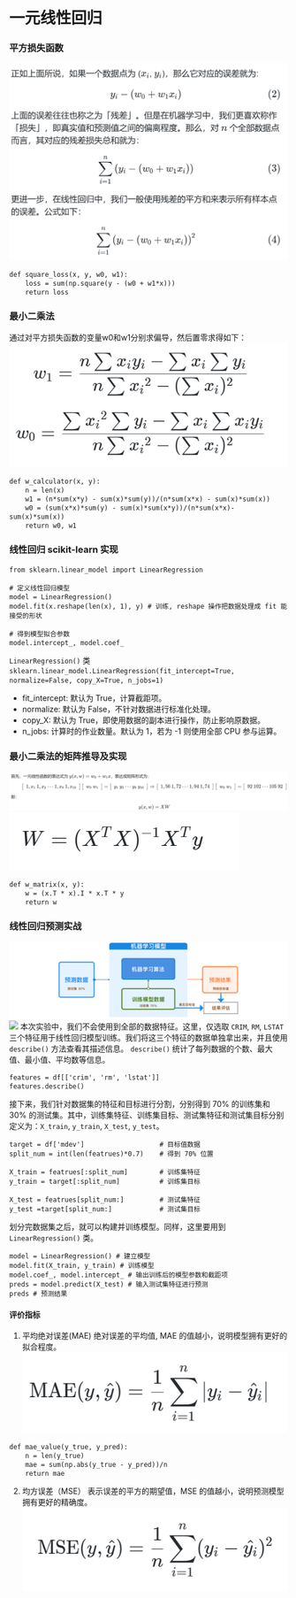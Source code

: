 
# 一元线性回归

### 平方损失函数
![输入图片说明](/imgs/2024-04-29/KizZucoo5Ovmyg0j.png)
```
def square_loss(x, y, w0, w1): 
	loss = sum(np.square(y - (w0 + w1*x))) 
	return loss
```
### 最小二乘法
通过对平方损失函数的变量w0和w1分别求偏导，然后置零求得如下：
![输入图片说明](/imgs/2024-04-29/yyxo6pvX4hUGywqF.png)
```
def w_calculator(x, y): 
	n = len(x) 
	w1 = (n*sum(x*y) - sum(x)*sum(y))/(n*sum(x*x) - sum(x)*sum(x)) 
	w0 = (sum(x*x)*sum(y) - sum(x)*sum(x*y))/(n*sum(x*x)-sum(x)*sum(x)) 
	return w0, w1
```
### 线性回归 scikit-learn 实现

```
from sklearn.linear_model import LinearRegression 

# 定义线性回归模型 
model = LinearRegression() 
model.fit(x.reshape(len(x), 1), y) # 训练, reshape 操作把数据处理成 fit 能接受的形状 

# 得到模型拟合参数 
model.intercept_, model.coef_
```
`LinearRegression()` 类
`sklearn.linear_model.LinearRegression(fit_intercept=True, normalize=False, copy_X=True, n_jobs=1)`

- fit_intercept: 默认为 True，计算截距项。
- normalize: 默认为 False，不针对数据进行标准化处理。
- copy_X: 默认为 True，即使用数据的副本进行操作，防止影响原数据。
- n_jobs: 计算时的作业数量。默认为 1，若为 -1 则使用全部 CPU 参与运算。

### 最小二乘法的矩阵推导及实现
![输入图片说明](/imgs/2024-04-29/1w1kFMMMPmSl5PgQ.png)
![输入图片说明](/imgs/2024-04-29/K0OTcRSS6XlSfBof.png)
```
def w_matrix(x, y): 
	w = (x.T * x).I * x.T * y 
	return w
```
### 线性回归预测实战

![输入图片说明](/imgs/2024-04-29/NlBlrVfcjGifnKnk.png)![](https://doc.shiyanlou.com/document-uid214893labid6102timestamp1531366212104.png)
本次实验中，我们不会使用到全部的数据特征。这里，仅选取 `CRIM`, `RM`, `LSTAT` 三个特征用于线性回归模型训练。我们将这三个特征的数据单独拿出来，并且使用 `describe()` 方法查看其描述信息。 `describe()` 统计了每列数据的个数、最大值、最小值、平均数等信息。
```
features = df[['crim', 'rm', 'lstat']] 
features.describe()
```
接下来，我们针对数据集的特征和目标进行分割，分别得到 70% 的训练集和 30% 的测试集。其中，训练集特征、训练集目标、测试集特征和测试集目标分别定义为：`X_train`, `y_train`, `X_test`, `y_test`。
```
target = df['mdev']                   # 目标值数据
split_num = int(len(featrues)*0.7)    # 得到 70% 位置

X_train = featrues[:split_num]		  # 训练集特征
y_train = target[:split_num]		  # 训练集目标

X_test = featrues[split_num:]         # 测试集特征
y_test =target[split_num:]			  # 测试集目标
```
划分完数据集之后，就可以构建并训练模型。同样，这里要用到 `LinearRegression()` 类。
```
model = LinearRegression() # 建立模型 
model.fit(X_train, y_train) # 训练模型
model.coef_, model.intercept_ # 输出训练后的模型参数和截距项
preds = model.predict(X_test) # 输入测试集特征进行预测 
preds # 预测结果
```
#### 评价指标
1. 平均绝对误差(MAE)
绝对误差的平均值, MAE 的值越小，说明模型拥有更好的拟合程度。
![输入图片说明](/imgs/2024-04-29/rtxJAQJDoShJSaTP.png)
```
def mae_value(y_true, y_pred): 
	n = len(y_true) 
	mae = sum(np.abs(y_true - y_pred))/n 
	return mae
```
2. 均方误差（MSE）
表示误差的平方的期望值，MSE 的值越小，说明预测模型拥有更好的精确度。
![输入图片说明](/imgs/2024-04-29/cCLlrVVapRk5k5UJ.png)

<!--stackedit_data:
eyJoaXN0b3J5IjpbLTEyMjc1MTAzMTgsLTIwMjczNjEyMDAsLT
EzNTYxNzEyMDZdfQ==
-->